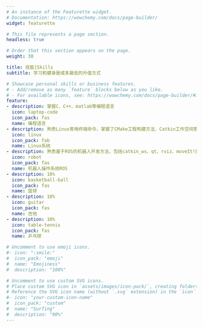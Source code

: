 ```yaml
---
# An instance of the Featurette widget.
# Documentation: https://wowchemy.com/docs/page-builder/
widget: featurette

# This file represents a page section.
headless: true

# Order that this section appears on the page.
weight: 30

title: 技能|Skills
subtitle: 学习和健身是成本最低的升值方式

# Showcase personal skills or business features.
# - Add/remove as many `feature` blocks below as you like.
# - For available icons, see: https://wowchemy.com/docs/page-builder/#icons
feature:
- description: 掌握C、C++、matlab等编程语言
  icon: laptop-code
  icon_pack: fas
  name: 编程语言
- description: 熟悉Linux常用终端命令，掌握了CMake工程构建方法、Catkin工作空间管理方法
  icon: linux
  icon_pack: fab
  name: Linux系统
- description: 熟悉基于ROS的机器人开发方法，包括catkin_ws、qt、rviz、moveIt!的使用 
  icon: robot
  icon_pack: fas
  name: 机器人操作系统ROS
- description: 10%
  icon: basketball-ball
  icon_pack: fas
  name: 篮球
- description: 10%
  icon: guitar
  icon_pack: fas
  name: 吉他
- description: 10%
  icon: table-tennis
  icon_pack: fas
  name: 乒乓球

# Uncomment to use emoji icons.
#- icon: ":smile:"
#  icon_pack: "emoji"
#  name: "Emojiness"
#  description: "100%"  

# Uncomment to use custom SVG icons.
# Place custom SVG icon in `assets/images/icon-pack/`, creating folders if necessary.
# Reference the SVG icon name (without `.svg` extension) in the `icon` field.
#- icon: "your-custom-icon-name"
#  icon_pack: "custom"
#  name: "Surfing"
#  description: "90%"
---
```

